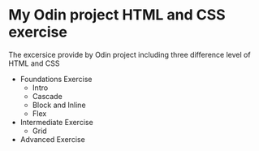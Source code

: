 # My Odin project HTML and CSS exercise
The excersice provide by Odin project including three difference level of HTML and CSS
- Foundations Exercise
    - Intro
    - Cascade
    - Block and Inline
    - Flex
- Intermediate Exercise
    - Grid
- Advanced Exercise